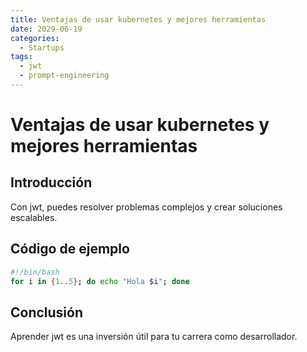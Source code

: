 ```yaml
---
title: Ventajas de usar kubernetes y mejores herramientas
date: 2029-06-19
categories:
  - Startups
tags:
  - jwt
  - prompt-engineering
---
```


# Ventajas de usar kubernetes y mejores herramientas

## Introducción

Con jwt, puedes resolver problemas complejos y crear soluciones escalables.

## Código de ejemplo

```bash
#!/bin/bash
for i in {1..5}; do echo "Hola $i"; done
```

## Conclusión

Aprender jwt es una inversión útil para tu carrera como desarrollador.